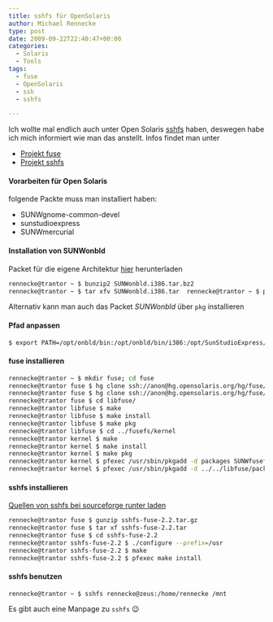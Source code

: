 ```yaml
---
title: sshfs für OpenSolaris
author: Michael Rennecke
type: post
date: 2009-09-22T22:40:47+00:00
categories:
  - Solaris
  - Tools
tags:
  - fuse
  - OpenSolaris
  - ssh
  - sshfs

---
```

Ich wollte mal endlich auch unter Open Solaris [sshfs][1] haben, deswegen habe ich mich informiert wie man das anstellt. Infos findet man unter

  * [Projekt fuse][2]
  * [Projekt sshfs][3]

#### Vorarbeiten für Open Solaris

folgende Packte muss man installiert haben:

  * SUNWgnome-common-devel
  * sunstudioexpress
  * SUNWmercurial

#### Installation von SUNWonbld

Packet für die eigene Architektur [hier][4] herunterladen

``` sh
rennecke@trantor ~ $ bunzip2 SUNWonbld.i386.tar.bz2
rennecke@trantor ~ $ tar xfv SUNWonbld.i386.tar  rennecke@trantor ~ $ pfexec /usr/sbin/pkgadd -d onbld SUNWonbld
```

Alternativ kann man auch das Packet _SUNWonbld_ über `pkg` installieren

#### Pfad anpassen

``` sh
$ export PATH=/opt/onbld/bin:/opt/onbld/bin/i386:/opt/SunStudioExpress/bin:/usr/bin:/usr/sfw/bin:$PATH
```

#### fuse installieren

``` sh
rennecke@trantor ~ $ mkdir fuse; cd fuse
rennecke@trantor fuse $ hg clone ssh://anon@hg.opensolaris.org/hg/fuse/libfuse libfuse
rennecke@trantor fuse $ hg clone ssh://anon@hg.opensolaris.org/hg/fuse/fusefs fusefs
rennecke@trantor fuse $ cd libfuse/
rennecke@trantor libfuse $ make
rennecke@trantor libfuse $ make install
rennecke@trantor libfuse $ make pkg
rennecke@trantor libfuse $ cd ../fusefs/kernel
rennecke@trantor kernel $ make
rennecke@trantor kernel $ make install
rennecke@trantor kernel $ make pkg
rennecke@trantor kernel $ pfexec /usr/sbin/pkgadd -d packages SUNWfusefs
rennecke@trantor kernel $ pfexec /usr/sbin/pkgadd -d ../../libfuse/packages SUNWlibfuse
```

#### sshfs installieren

[Quellen von sshfs bei sourceforge runter laden][3]

``` sh
rennecke@trantor fuse $ gunzip sshfs-fuse-2.2.tar.gz
rennecke@trantor fuse $ tar xf sshfs-fuse-2.2.tar
rennecke@trantor fuse $ cd sshfs-fuse-2.2
rennecke@trantor sshfs-fuse-2.2 $ ./configure --prefix=/usr
rennecke@trantor sshfs-fuse-2.2 $ make
rennecke@trantor sshfs-fuse-2.2 $ pfexec make install
```


#### sshfs benutzen

```
rennecke@trantor ~ $ sshfs rennecke@zeus:/home/rennecke /mnt
```

Es gibt auch eine Manpage zu `sshfs` 😉

 [1]: http://de.wikipedia.org/wiki/SSHFS
 [2]: http://www.opensolaris.org/os/project/fuse/
 [3]: http://fuse.sourceforge.net/sshfs.html
 [4]: http://dlc.sun.com/osol/on/downloads/current/
